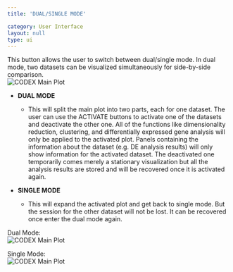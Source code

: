 ```yaml
---
title: 'DUAL/SINGLE MODE'

category: User Interface
layout: null
type: ui
---
```

This button allows the user to switch between dual/single mode. In dual mode, two datasets can be visualized simultaneously for side-by-side comparison. 
<br>
![CODEX Main Plot](images/dual1.png)
<br>

* **<span class='mbutton'>DUAL MODE</span>**
    * This will split the main plot into two parts, each for one dataset. The user can use the <span class='mbutton'>ACTIVATE</span> buttons to activate one of the datasets and deactivate the other one. All of the functions like dimensionality reduction, clustering, and differentially expressed gene analysis will only be applied to the activated plot. Panels containing the information about the dataset (e.g. DE analysis results) will only show information for the activated dataset. The deactivated one temporarily comes merely a stationary visualization but all the analysis results are stored and will be recovered once it is activated again.  

* **<span class='mbutton'>SINGLE MODE</span>**
    * This will expand the activated plot and get back to single mode. But the session for the other dataset will not be lost. It can be recovered once enter the dual mode again.

Dual Mode:
<br>
![CODEX Main Plot](images/dual2.png)
<br>

Single Mode:
<br>
![CODEX Main Plot](images/single.png)
<br>
